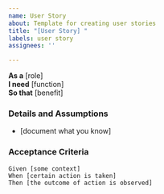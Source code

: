 ```yaml
---
name: User Story
about: Template for creating user stories
title: "[User Story] "
labels: user story
assignees: ''

---
```


**As a** [role]  
**I need** [function]  
**So that** [benefit]

### Details and Assumptions
- [document what you know]

### Acceptance Criteria
```gherkin
Given [some context]
When [certain action is taken]
Then [the outcome of action is observed]
